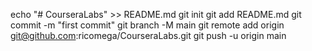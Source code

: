 echo "# CourseraLabs" >> README.md
git init
git add README.md
git commit -m "first commit"
git branch -M main
git remote add origin git@github.com:ricomega/CourseraLabs.git
git push -u origin main
